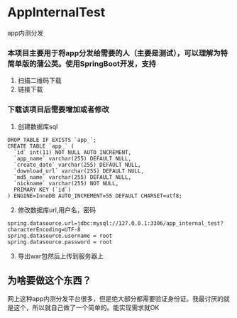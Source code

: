 # AppInternalTest
app内测分发

### 本项目主要用于将app分发给需要的人（主要是测试），可以理解为特简单版的蒲公英。使用SpringBoot开发，支持
1. 扫描二维码下载
2. 链接下载

### 下载该项目后需要增加或者修改
1. 创建数据库sql
```
DROP TABLE IF EXISTS `app_`;
CREATE TABLE `app_` (
  `id` int(11) NOT NULL AUTO_INCREMENT,
  `app_name` varchar(255) DEFAULT NULL,
  `create_date` varchar(255) DEFAULT NULL,
  `download_url` varchar(255) DEFAULT NULL,
  `md5_name` varchar(255) DEFAULT NULL,
  `nickname` varchar(255) NOT NULL,
  PRIMARY KEY (`id`)
) ENGINE=InnoDB AUTO_INCREMENT=55 DEFAULT CHARSET=utf8;
```
2. 修改数据库url,用户名，密码
```
spring.datasource.url=jdbc:mysql://127.0.0.1:3306/app_internal_test?characterEncoding=UTF-8
spring.datasource.username = root
spring.datasource.password = root
```

3. 导出war包然后上传到服务器上



## 为啥要做这个东西？
网上这种app内测分发平台很多，但是绝大部分都需要验证身份证。我最讨厌的就是这个，所以就自己做了一个简单的。能实现需求就OK
